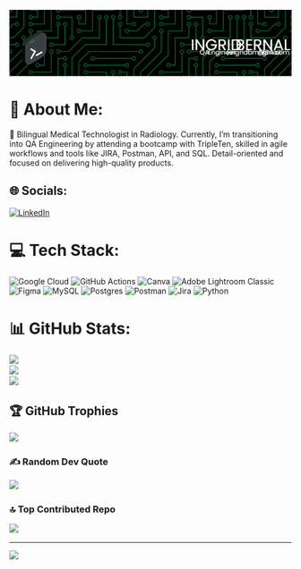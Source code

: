 ![Header](https://github.com/ingridbm5184/ingridbm5184/blob/8b49f4d6d6d367d6710f11aa81dc1ad184198ece/github-header-image%20(3).png)

# 💫 About Me:
🔭 Bilingual Medical Technologist in Radiology. Currently, I’m transitioning into QA Engineering by attending a bootcamp with TripleTen, skilled in agile workflows
and tools like JIRA, Postman, API, and SQL. Detail-oriented and focused on delivering high-quality products.


## 🌐 Socials:
[![LinkedIn](https://img.shields.io/badge/LinkedIn-%230077B5.svg?logo=linkedin&logoColor=white)](https://linkedin.com/in/https://www.linkedin.com/in/ingrid-bernal-2bb484341/) 

# 💻 Tech Stack:
![Google Cloud](https://img.shields.io/badge/GoogleCloud-%234285F4.svg?style=for-the-badge&logo=google-cloud&logoColor=white) ![GitHub Actions](https://img.shields.io/badge/github%20actions-%232671E5.svg?style=for-the-badge&logo=githubactions&logoColor=white) ![Canva](https://img.shields.io/badge/Canva-%2300C4CC.svg?style=for-the-badge&logo=Canva&logoColor=white) ![Adobe Lightroom Classic](https://img.shields.io/badge/Adobe%20Lightroom%20Classic-31A8FF.svg?style=for-the-badge&logo=Adobe%20Lightroom%20Classic&logoColor=white) ![Figma](https://img.shields.io/badge/figma-%23F24E1E.svg?style=for-the-badge&logo=figma&logoColor=white) ![MySQL](https://img.shields.io/badge/mysql-4479A1.svg?style=for-the-badge&logo=mysql&logoColor=white) ![Postgres](https://img.shields.io/badge/postgres-%23316192.svg?style=for-the-badge&logo=postgresql&logoColor=white) ![Postman](https://img.shields.io/badge/Postman-FF6C37?style=for-the-badge&logo=postman&logoColor=white) ![Jira](https://img.shields.io/badge/jira-%230A0FFF.svg?style=for-the-badge&logo=jira&logoColor=white) ![Python](https://img.shields.io/badge/python-3670A0?style=for-the-badge&logo=python&logoColor=ffdd54)
# 📊 GitHub Stats:
![](https://github-readme-stats.vercel.app/api?username=ingridbm5184&theme=merko&hide_border=false&include_all_commits=false&count_private=false)<br/>
![](https://github-readme-streak-stats.herokuapp.com/?user=ingridbm5184&theme=merko&hide_border=false)<br/>
![](https://github-readme-stats.vercel.app/api/top-langs/?username=ingridbm5184&theme=merko&hide_border=false&include_all_commits=false&count_private=false&layout=compact)

## 🏆 GitHub Trophies
![](https://github-profile-trophy.vercel.app/?username=ingridbm5184&theme=default&no-frame=false&no-bg=false&margin-w=4)

### ✍️ Random Dev Quote
![](https://quotes-github-readme.vercel.app/api?type=horizontal&theme=radical)

### 🔝 Top Contributed Repo
![](https://github-contributor-stats.vercel.app/api?username=ingridbm5184&limit=5&theme=dark&combine_all_yearly_contributions=true)

---
[![](https://visitcount.itsvg.in/api?id=ingridbm5184&icon=0&color=0)](https://visitcount.itsvg.in)

<!-- Proudly created with GPRM ( https://gprm.itsvg.in ) -->
